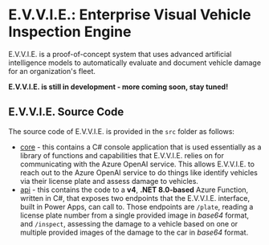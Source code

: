 # E.V.V.I.E.: **E**nterprise **V**isual **V**ehicle **I**nspection **E**ngine
E.V.V.I.E. is a proof-of-concept system that uses advanced artificial intelligence models to automatically evaluate and document vehicle damage for an organization's fleet.

**E.V.V.I.E. is still in development - more coming soon, stay tuned!**

## E.V.V.I.E. Source Code
The source code of E.V.V.I.E. is provided in the `src` folder as follows:
- [core](./src/core/) - this contains a C# console application that is used essentially as a library of functions and capabilities that E.V.V.I.E. relies on for communicating with the Azure OpenAI service. This allows E.V.V.I.E. to reach out to the Azure OpenAI service to do things like identify vehicles via their license plate and assess damage to vehicles.
- [api](./src/api/) - this contains the code to a **v4**, **.NET 8.0-based** Azure Function, written in C#, that exposes two endpoints that the E.V.V.I.E. interface, built in Power Apps, can call to. Those endpoints are `/plate`, reading a license plate number from a single provided image in *base64* format, and `/inspect`, assessing the damage to a vehicle based on one or multiple provided images of the damage to the car in *base64* format.